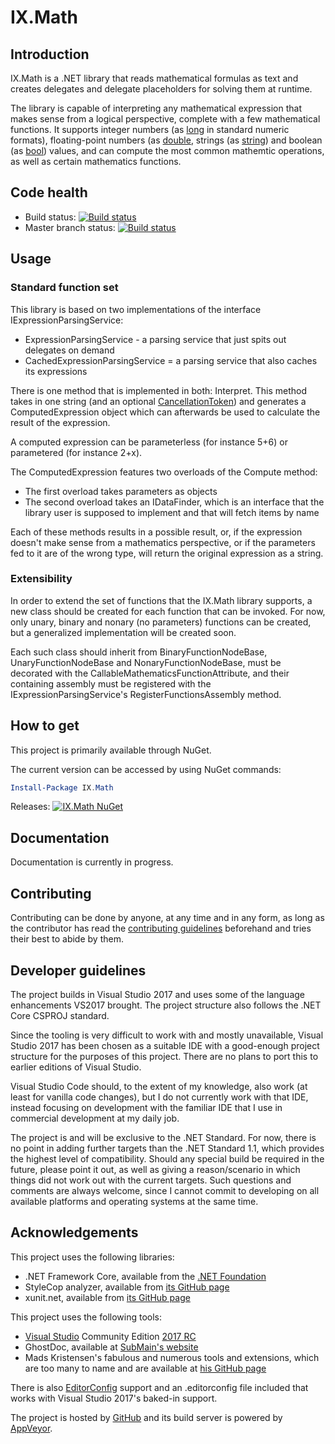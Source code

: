 # IX.Math

## Introduction

IX.Math is a .NET library that reads mathematical formulas as text and creates delegates and
delegate placeholders for solving them at runtime.

The library is capable of interpreting any mathematical expression that makes sense from a
logical perspective, complete with a few mathematical functions. It
supports integer numbers (as
[long](https://msdn.microsoft.com/en-us/library/system.int64.aspx) in standard numeric
formats), floating-point numbers (as
[double](https://msdn.microsoft.com/en-us/library/system.double.aspx), strings (as
[string](https://msdn.microsoft.com/en-us/library/system.string.aspx)) and boolean (as
[bool](https://msdn.microsoft.com/en-us/library/system.boolean.aspx)) values, and can
compute the most common mathemtic operations, as well as certain mathematics functions.

## Code health
- Build status: [![Build status](https://ci.appveyor.com/api/projects/status/dq2codv2mo32le37?svg=true)](https://ci.appveyor.com/project/adimosh/ix-math)
- Master branch status: [![Build status](https://ci.appveyor.com/api/projects/status/dq2codv2mo32le37/branch/master?svg=true)](https://ci.appveyor.com/project/adimosh/ix-math/branch/master)

## Usage

### Standard function set

This library is based on two implementations of the interface IExpressionParsingService:
- ExpressionParsingService - a parsing service that just spits out delegates on demand
- CachedExpressionParsingService = a parsing service that also caches its expressions

There is one method that is implemented in both: Interpret. This method takes in one string
(and an optional
[CancellationToken](https://msdn.microsoft.com/en-us/library/system.threading.cancellationtoken.aspx))
and generates a ComputedExpression object which can afterwards be used to calculate the
result of the expression.

A computed expression can be parameterless (for instance 5+6) or parametered (for instance
2+x).

The ComputedExpression features two overloads of the Compute method:
- The first overload takes parameters as objects
- The second overload takes an IDataFinder, which is an interface that the library user is
supposed to implement and that will fetch items by name

Each of these methods results in a possible result, or, if the expression doesn't make
sense from a mathematics perspective, or if the parameters fed to it are of the wrong
type, will return the original expression as a string.

### Extensibility

In order to extend the set of functions that the IX.Math library supports, a new class
should be created for each function that can be invoked. For now, only unary, binary and
nonary (no parameters) functions can be created, but a generalized implementation will be
created soon.

Each such class should inherit from BinaryFunctionNodeBase, UnaryFunctionNodeBase and
NonaryFunctionNodeBase, must be decorated with the CallableMathematicsFunctionAttribute,
and their containing assembly must be registered with the IExpressionParsingService's
RegisterFunctionsAssembly method.

## How to get

This project is primarily available through NuGet.

The current version can be accessed by using NuGet commands:

```powershell
Install-Package IX.Math
```

Releases: [![IX.Math NuGet](https://img.shields.io/nuget/v/IX.Math.svg)](https://www.nuget.org/packages/IX.Math/)

## Documentation

Documentation is currently in progress.

## Contributing

Contributing can be done by anyone, at any time and in any form, as long as the contributor
has read the [contributing guidelines](https://adimosh.github.io/contributingguidelines)
beforehand and tries their best to abide by them.

## Developer guidelines

The project builds in Visual Studio 2017 and uses some of the language enhancements VS2017
brought. The project structure also follows the .NET Core CSPROJ standard.

Since the tooling is very difficult to work with and mostly unavailable, Visual Studio 2017
has been chosen as a suitable IDE with a good-enough project structure for the purposes of
this project. There are no plans to port this to earlier editions of Visual Studio.

Visual Studio Code should, to the extent of my knowledge, also work (at least for vanilla
code changes), but I do not currently work with that IDE, instead focusing on development
with the familiar IDE that I use in commercial development at my daily job.

The project is and will be exclusive to the .NET Standard. For now, there is no point in
adding further targets than the .NET Standard 1.1, which provides the highest level of
compatibility. Should any special build be required in the future, please point it out,
as well as giving a reason/scenario in which things did not work out with the current
targets. Such questions and comments are always welcome, since I cannot commit to
developing on all available platforms and operating systems at the same time.

## Acknowledgements

This project uses the following libraries:

- .NET Framework Core, available from the [.NET Foundation](https://github.com/dotnet)
- StyleCop analyzer, available from [its GitHub page](https://github.com/DotNetAnalyzers/StyleCopAnalyzers)
- xunit.net, available from [its GitHub page](http://xunit.github.io/)

This project uses the following tools:

- [Visual Studio](https://www.visualstudio.com/) Community Edition [2017 RC](https://www.visualstudio.com/vs/visual-studio-2017-rc/)
- GhostDoc, available at [SubMain's website](http://submain.com/products/ghostdoc.aspx)
- Mads Kristensen's fabulous and numerous tools and extensions, which are too many to name
and are available at [his GitHub page](https://github.com/madskristensen/)

There is also [EditorConfig](http://editorconfig.org/) support and an .editorconfig file
included that works with Visual Studio 2017's baked-in support.

The project is hosted by [GitHub](https://github.com) and its build server is powered by
[AppVeyor](https://www.appveyor.com/).